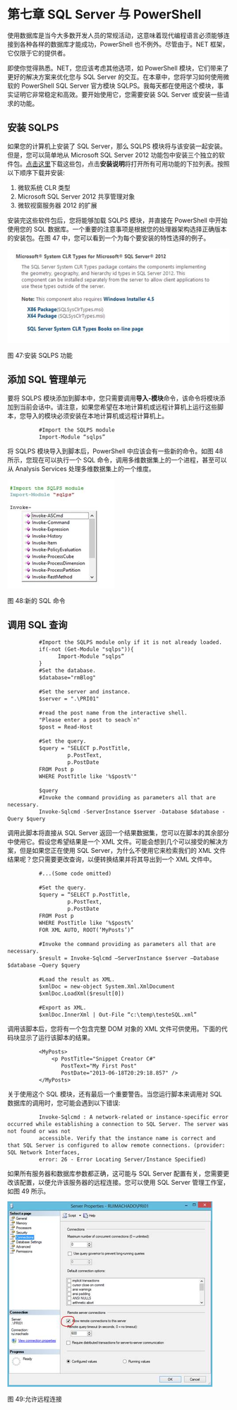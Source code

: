 # 第七章 SQL Server 与 PowerShell

使用数据库是当今大多数开发人员的常规活动，这意味着现代编程语言必须能够连接到各种各样的数据库才能成功，PowerShell 也不例外。尽管由于。NET 框架，它仅限于它的提供者。

即使你觉得熟悉。NET，您应该考虑其他选项，如 PowerShell 模块，它们带来了更好的解决方案来优化您与 SQL Server 的交互。在本章中，您将学习如何使用微软的 PowerShell SQL Server 官方模块 SQLPS。我每天都在使用这个模块，事实证明它非常稳定和高效。要开始使用它，您需要安装 SQL Server 或安装一些请求的功能。

## 安装 SQLPS

如果您的计算机上安装了 SQL Server，那么 SQLPS 模块将与该安装一起安装。但是，您可以简单地从 Microsoft SQL Server 2012 功能包中安装三个独立的软件包。[点击这里](http://www.microsoft.com/en-us/download/details.aspx?id=29065)下载这些包，点击**安装说明**将打开所有可用功能的下拉列表。按照以下顺序下载并安装:

1.  微软系统 CLR 类型
2.  Microsoft SQL Server 2012 共享管理对象
3.  微软视窗服务器 2012 的扩展

安装完这些软件包后，您将能够加载 SQLPS 模块，并直接在 PowerShell 中开始使用您的 SQL 数据库。一个重要的注意事项是根据您的处理器架构选择正确版本的安装包。在图 47 中，您可以看到一个为每个要安装的特性选择的例子。

![](img/image052.jpg)

图 47:安装 SQLPS 功能

## 添加 SQL 管理单元

要将 SQLPS 模块添加到脚本中，您只需要调用**导入-模块**命令，该命令将模块添加到当前会话中。请注意，如果您希望在本地计算机或远程计算机上运行这些脚本，您导入的模块必须安装在本地计算机或远程计算机上。

```
          #Import the SQLPS module
          Import-Module “sqlps”

```

将 SQLPS 模块导入到脚本后，PowerShell 中应该会有一些新的命令。如图 48 所示，您现在可以执行一个 SQL 命令，调用多维数据集上的一个进程，甚至可以从 Analysis Services 处理多维数据集上的一个维度。

![](img/image053.jpg)

图 48:新的 SQL 命令

## 调用 SQL 查询

```
          #Import the SQLPS module only if it is not already loaded.
          if(-not (Get-Module "sqlps")){
                Import-Module “sqlps”
          }
          #Set the database.
          $database="rmBlog"

          #Set the server and instance.
          $server = ".\PRI01"

          #read the post name from the interactive shell.
          "Please enter a post to seach`n"
          $post = Read-Host

          #Set the query.
          $query = "SELECT p.PostTitle,
                   p.PostText,
                   p.PostDate
          FROM Post p
          WHERE PostTitle like '%$post%'"

          $query
          #Invoke the command providing as parameters all that are necessary.
          Invoke-Sqlcmd -ServerInstance $server -Database $database -Query $query

```

调用此脚本将直接从 SQL Server 返回一个结果数据集，您可以在脚本的其余部分中使用它。假设您希望结果是一个 XML 文件。可能会想到几个可以接受的解决方案，但是如果您正在使用 SQL Server，为什么不使用它来检索我们的 XML 文件结果呢？您只需要更改查询，以便转换结果并将其导出到一个 XML 文件中。

```
          #...(Some code omitted)

          #Set the query.
          $query = “SELECT p.PostTitle,
                   p.PostText,
                   p.PostDate
          FROM Post p
          WHERE PostTitle like ‘%$post%’
          FOR XML AUTO, ROOT(‘MyPosts’)”

          #Invoke the command providing as parameters all that are necessary.
          $result = Invoke-Sqlcmd –ServerInstance $server –Database $database –Query $query

          #Load the result as XML.
          $xmlDoc = new-object System.Xml.XmlDocument
          $xmlDoc.LoadXml($result[0])

          #Export as XML.
          $xmlDoc.InnerXml | Out-File “c:\temp\testeSQL.xml”

```

调用该脚本后，您将有一个包含完整 DOM 对象的 XML 文件可供使用。下面的代码块显示了运行该脚本的结果。

```
          <MyPosts>
              <p PostTitle="Snippet Creator C#"
                 PostText="My First Post"
                 PostDate="2013-06-18T20:29:18.857" />
          </MyPosts>

```

关于使用这个 SQL 模块，还有最后一个重要警告。当您运行脚本来调用对 SQL 数据库的调用时，您可能会遇到以下错误:

```
          Invoke-Sqlcmd : A network-related or instance-specific error occurred while establishing a connection to SQL Server. The server was not found or was not
          accessible. Verify that the instance name is correct and that SQL Server is configured to allow remote connections. (provider: SQL Network Interfaces,
          error: 26 - Error Locating Server/Instance Specified)

```

如果所有服务器和数据库参数都正确，这可能与 SQL Server 配置有关，您需要更改该配置，以便允许该服务器的远程连接。您可以使用 SQL Server 管理工作室，如图 49 所示。

![](img/image054.jpg)

图 49:允许远程连接
